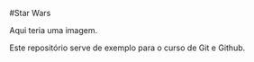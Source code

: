 #Star Wars 

Aqui teria uma imagem.

Este repositório serve de exemplo para o curso de Git e Github.
